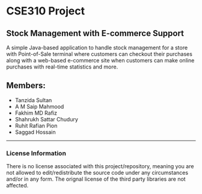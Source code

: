 # CSE310 Project
## Stock Management with E-commerce Support

A simple Java-based application to handle stock management for a store with Point-of-Sale terminal where customers can checkout their purchases along with a web-based e-commerce site when customers can make online purchases with real-time statistics and more.

## Members:
* Tanzida Sultan
* A M Saip Mahmood
* Fakhim MD Rafiz
* Shahrukh Sattar Chudury
* Ruhit Rafian Pion
* Saggad Hossain

---

### License Information
There is no license associated with this project/repository, meaning you are not allowed to edit/redistribute the source code under any circumstances and/or in any form. The orignal license of the third party libraries are not affected.